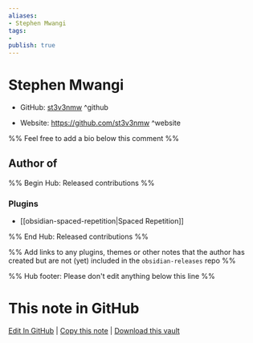 ```yaml
---
aliases:
- Stephen Mwangi
tags:
- 
publish: true
---
```


# Stephen Mwangi

- GitHub: [st3v3nmw](https://github.com/st3v3nmw/) ^github
<!-- - Discord: `@` ^discord-->
- Website: <https://github.com/st3v3nmw> ^website
<!-- - [[Publish sites|Publish site]]: ^publish-->

%% Feel free to add a bio below this comment %%


## Author of

%% Begin Hub: Released contributions %%
### Plugins
- [[obsidian-spaced-repetition|Spaced Repetition]]

%% End Hub: Released contributions %%

%% Add links to any plugins, themes or other notes that the author has created but are not (yet) included in the `obsidian-releases` repo %%

<!--
### Unlisted plugins

- 
-->

<!--
### Others

- 
-->

<!--
## Sponsor this author

- [[GitHub sponsors]]: [Sponsor @st3v3nmw on GitHub Sponsors](https://github.com/sponsors/st3v3nmw) ^github-sponsor
- [[Buy me a coffee]]: ^buy-me-a-coffee
- [[PayPal]]: ^paypal
- [[Patreon]]: ^patreon

-->

<!--
## Follow this author

- [[YouTube Channels|On YouTube]]: ^youtube
- Twitter: ^twitter
- ...
-->

%% Hub footer: Please don't edit anything below this line %%

# This note in GitHub

<span class="git-footer">[Edit In GitHub](https://github.dev/obsidian-community/obsidian-hub/blob/main/01%20-%20Community/People/st3v3nmw.md "git-hub-edit-note") | [Copy this note](https://raw.githubusercontent.com/obsidian-community/obsidian-hub/main/01%20-%20Community/People/st3v3nmw.md "git-hub-copy-note") | [Download this vault](https://github.com/obsidian-community/obsidian-hub/archive/refs/heads/main.zip "git-hub-download-vault") </span>
